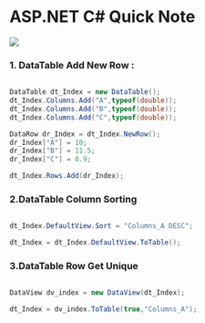 # ASP.NET C# Quick Note

![](https://img.shields.io/badge/ASP.NET-C%23-brightgreen)

### 1. DataTable Add New Row : 
```C#

DataTable dt_Index = new DataTable();
dt_Index.Columns.Add("A",typeof(double));
dt_Index.Columns.Add("B",typeof(double));
dt_Index.Columns.Add("C",typeof(double));

DataRow dr_Index = dt_Index.NewRow();
dr_Index["A"] = 10;
dr_Index["B"] = 11.5;
dr_Index["C"] = 0.9;

dt_Index.Rows.Add(dr_Index);
```

### 2.DataTable Column Sorting
```C#

dt_Index.DefaultView.Sort = "Columns_A DESC";

dt_Index = dt_Index.DefaultView.ToTable();

```

### 3.DataTable Row Get Unique
```C#

DataView dv_index = new DataView(dt_Index);

dt_Index = dv_index.ToTable(true,"Columns_A");

```
